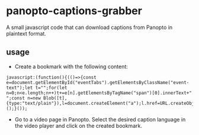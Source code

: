 # panopto-captions-grabber
A small javascript code that can download captions from Panopto in plaintext format.
## usage
- Create a bookmark with the following content:
```
javascript:(function(){(()=>{const e=document.getElementById("eventTabs").getElementsByClassName("event-text");let t="";for(let n=0;n<e.length;n++)t+=e[n].getElementsByTagName("span")[0].innerText+" ";const n=new Blob([t],{type:"text/plain"}),l=document.createElement("a");l.href=URL.createObjectURL(n),l.download=document.getElementById("deliveryTitle").innerText,l.click(),URL.revokeObjectURL(l.href)})();}());
```
- Go to a video page in Panopto. Select the desired caption language in the video player and click on the created bookmark.